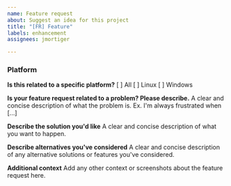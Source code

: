 ```yaml
---
name: Feature request
about: Suggest an idea for this project
title: "[FR] Feature"
labels: enhancement
assignees: jmortiger

---
```


### Platform
**Is this related to a specific platform?**
[ ] All
[ ] Linux
[ ] Windows

**Is your feature request related to a problem? Please describe.**
A clear and concise description of what the problem is. Ex. I'm always frustrated when [...]

**Describe the solution you'd like**
A clear and concise description of what you want to happen.

**Describe alternatives you've considered**
A clear and concise description of any alternative solutions or features you've considered.

**Additional context**
Add any other context or screenshots about the feature request here.
